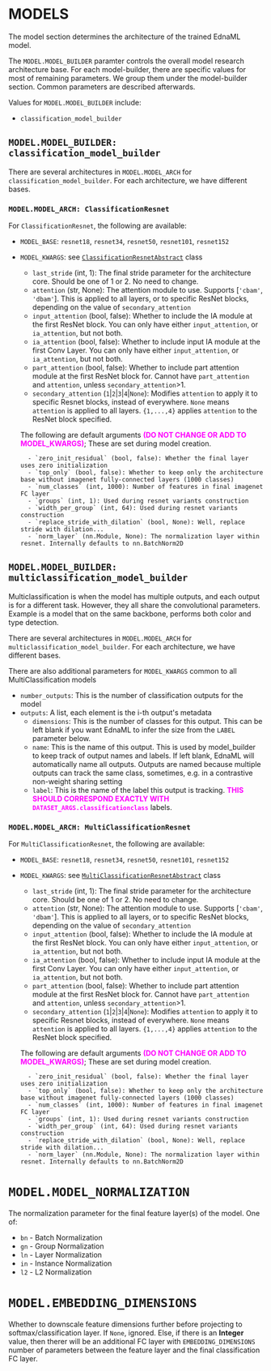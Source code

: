 # MODELS

The model section determines the architecture of the trained EdnaML model.



The `MODEL.MODEL_BUILDER` paramter controls the overall model research architecture base. For each model-builder, there are specific values for most of remaining parameters. We group them under the model-builder section. Common parameters are described afterwards.

Values for `MODEL.MODEL_BUILDER` include:

- `classification_model_builder`

## `MODEL.MODEL_BUILDER: classification_model_builder`

There are several architectures in `MODEL.MODEL_ARCH` for `classification_model_builder`. For each architecture, we have different bases.
### `MODEL.MODEL_ARCH: ClassificationResnet`

For `ClassificationResnet`, the following are available:

- `MODEL_BASE`: `resnet18`, `resnet34`, `resnet50`, `resnet101`, `resnet152`
- `MODEL_KWARGS`: see [`ClassificationResnetAbstract`](/models/abstracts.py) class

    - `last_stride` (int, 1): The final stride parameter for the architecture core. Should be one of 1 or 2. No need to change.
    - `attention` (str, None): The attention module to use. Supports [`'cbam'`, `'dbam'`]. This is applied to all layers, or to specific ResNet blocks, depending on the value of `secondary_attention`
    - `input_attention` (bool, false): Whether to include the IA module at the first ResNet block. You can only have either `input_attention`, or `ia_attention`, but not both.
    - `ia_attention` (bool, false): Whether to include input IA module at the first Conv Layer. You can only have either `input_attention`, or `ia_attention`, but not both.
    - `part_attention` (bool, false): Whether to include part attention module at the first ResNet block for. Cannot have `part_attention` and `attention`, unless `secondary_attention`>1.
    - `secondary_attention` (`1`|`2`|`3`|`4`|`None`): Modifies `attention` to apply it to specific Resnet blocks, instead of everywhere. `None` means `attention` is applied to all layers. `{1,...,4}` applies `attention` to the ResNet block specified.

    The following are default arguments <span style="color:magenta;font-weight:bold">(DO NOT CHANGE OR ADD TO MODEL_KWARGS)</span>; These are set during model creation.

        - `zero_init_residual` (bool, false): Whether the final layer uses zero initialization
        - `top_only` (bool, false): Whether to keep only the architecture base without imagenet fully-connected layers (1000 classes)
        - `num_classes` (int, 1000): Number of features in final imagenet FC layer
        - `groups` (int, 1): Used during resnet variants construction
        - `width_per_group` (int, 64): Used during resnet variants construction
        - `replace_stride_with_dilation` (bool, None): Well, replace stride with dilation...
        - `norm_layer` (nn.Module, None): The normalization layer within resnet. Internally defaults to nn.BatchNorm2D


## `MODEL.MODEL_BUILDER: multiclassification_model_builder`

Multiclassification is when the model has multiple outputs, and each output is for a different task. However, they all share the convolutional parameters. Example is a model that on the same backbone, performs both color and type detection.

There are several architectures in `MODEL.MODEL_ARCH` for `multiclassification_model_builder`. For each architecture, we have different bases.

There are also additional parameters for `MODEL_KWARGS` common to all MultiClassification models

- `number_outputs`: This is the number of classification outputs for the model
- `outputs`: A list, each element is the i-th output's metadata
    - `dimensions`: This is the number of classes for this output. This can be left blank if you want EdnaML to infer the size from the `LABEL` parameter below. 
    - `name`: This is the name of this output. This is used by model_builder to keep track of output names and labels. If left blank, EdnaML will automatically name all outputs. Outputs are named because multiple outputs can track the same class, sometimes, e.g. in a contrastive non-weight sharing setting
    - `label`: This is the name of the label this output is tracking. <span style="color:magenta; font-weight:bold">THIS SHOULD CORRESPOND EXACTLY WITH `DATASET_ARGS.classificationclass`</span> labels. 
### `MODEL.MODEL_ARCH: MultiClassificationResnet`

For `MultiClassificationResnet`, the following are available:

- `MODEL_BASE`: `resnet18`, `resnet34`, `resnet50`, `resnet101`, `resnet152`
- `MODEL_KWARGS`: see [`MultiClassificationResnetAbstract`](/models/abstracts.py) class

    - `last_stride` (int, 1): The final stride parameter for the architecture core. Should be one of 1 or 2. No need to change.
    - `attention` (str, None): The attention module to use. Supports [`'cbam'`, `'dbam'`]. This is applied to all layers, or to specific ResNet blocks, depending on the value of `secondary_attention`
    - `input_attention` (bool, false): Whether to include the IA module at the first ResNet block. You can only have either `input_attention`, or `ia_attention`, but not both.
    - `ia_attention` (bool, false): Whether to include input IA module at the first Conv Layer. You can only have either `input_attention`, or `ia_attention`, but not both.
    - `part_attention` (bool, false): Whether to include part attention module at the first ResNet block for. Cannot have `part_attention` and `attention`, unless `secondary_attention`>1.
    - `secondary_attention` (`1`|`2`|`3`|`4`|`None`): Modifies `attention` to apply it to specific Resnet blocks, instead of everywhere. `None` means `attention` is applied to all layers. `{1,...,4}` applies `attention` to the ResNet block specified.

    The following are default arguments <span style="color:magenta;font-weight:bold">(DO NOT CHANGE OR ADD TO MODEL_KWARGS)</span>; These are set during model creation.

        - `zero_init_residual` (bool, false): Whether the final layer uses zero initialization
        - `top_only` (bool, false): Whether to keep only the architecture base without imagenet fully-connected layers (1000 classes)
        - `num_classes` (int, 1000): Number of features in final imagenet FC layer
        - `groups` (int, 1): Used during resnet variants construction
        - `width_per_group` (int, 64): Used during resnet variants construction
        - `replace_stride_with_dilation` (bool, None): Well, replace stride with dilation...
        - `norm_layer` (nn.Module, None): The normalization layer within resnet. Internally defaults to nn.BatchNorm2D





# `MODEL.MODEL_NORMALIZATION`

The normalization parameter for the final feature layer(s) of the model. One of:

- `bn` - Batch Normalization
- `gn` - Group Normalization
- `ln` - Layer Normalization
- `in` - Instance Normalization
- `l2` - L2 Normalization

# `MODEL.EMBEDDING_DIMENSIONS`

Whether to downscale feature dimensions further before projecting to softmax/classification layer. If `None`, ignored. Else, if there is an **Integer** value, then therer will be an additional FC layer with `EMBEDDING_DIMENSIONS` number of parameters between the feature layer and the final classification FC layer.


